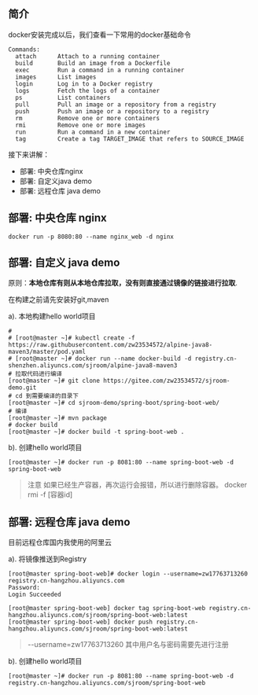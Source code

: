 ## 简介
docker安装完成以后，我们查看一下常用的docker基础命令
```shell
Commands:
  attach      Attach to a running container
  build       Build an image from a Dockerfile
  exec        Run a command in a running container
  images      List images
  login       Log in to a Docker registry
  logs        Fetch the logs of a container
  ps          List containers
  pull        Pull an image or a repository from a registry
  push        Push an image or a repository to a registry
  rm          Remove one or more containers
  rmi         Remove one or more images
  run         Run a command in a new container
  tag         Create a tag TARGET_IMAGE that refers to SOURCE_IMAGE
```
接下来讲解：
- 部署: 中央仓库nginx
- 部署: 自定义java demo
- 部署: 远程仓库 java demo


## 部署: 中央仓库 nginx
```shell
docker run -p 8080:80 --name nginx_web -d nginx
```

## 部署: 自定义 java demo
原则：**本地仓库有则从本地仓库拉取，没有则直接通过镜像的链接进行拉取**.

在构建之前请先安装好git,maven

a). 本地构建hello world项目
```shell
#
# [root@master ~]# kubectl create -f https://raw.githubusercontent.com/zw23534572/alpine-java8-maven3/master/pod.yaml
# [root@master ~]# docker run --name docker-build -d registry.cn-shenzhen.aliyuncs.com/sjroom/alpine-java8-maven3
# 拉取代码进行编译
[root@master ~]# git clone https://gitee.com/zw23534572/sjroom-demo.git
# cd 到需要编译的目录下
[root@master ~]# cd sjroom-demo/spring-boot/spring-boot-web/
# 编译
[root@master ~]# mvn package
# docker build
[root@master ~]# docker build -t spring-boot-web .
```

b). 创建hello world项目
```shell
[root@master ~]# docker run -p 8081:80 --name spring-boot-web -d spring-boot-web
```

>注意 如果已经生产容器，再次运行会报错，所以进行删除容器。 docker rmi -f [容器id]


## 部署: 远程仓库 java demo
目前远程仓库国内我使用的阿里云

a). 将镜像推送到Registry
```shell
[root@master spring-boot-web]# docker login --username=zw17763713260 registry.cn-hangzhou.aliyuncs.com
Password: 
Login Succeeded

[root@master spring-boot-web] docker tag spring-boot-web registry.cn-hangzhou.aliyuncs.com/sjroom/spring-boot-web:latest
[root@master spring-boot-web] docker push registry.cn-hangzhou.aliyuncs.com/sjroom/spring-boot-web:latest
```

> --username=zw17763713260 其中用户名与密码需要先进行注册

b). 创建hello world项目
```shell
[root@master ~]# docker run -p 8081:80 --name spring-boot-web -d registry.cn-hangzhou.aliyuncs.com/sjroom/spring-boot-web
```